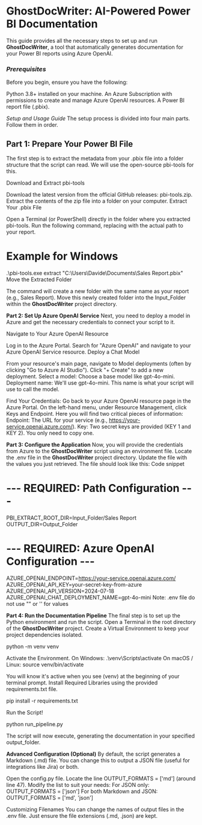 # ****GhostDocWriter**: AI-Powered Power BI Documentation**
This guide provides all the necessary steps to set up and run ****GhostDocWriter****, a tool that automatically generates documentation for your Power BI reports using Azure OpenAI.

### *Prerequisites*
Before you begin, ensure you have the following:

Python 3.8+ installed on your machine.
An Azure Subscription with permissions to create and manage Azure OpenAI resources.
A Power BI report file (.pbix).

*Setup and Usage Guide*
The setup process is divided into four main parts. Follow them in order.

## **Part 1: Prepare Your Power BI File**
The first step is to extract the metadata from your .pbix file into a folder structure that the script can read. We will use the open-source pbi-tools for this.

Download and Extract pbi-tools

Download the latest version from the official GitHub releases: pbi-tools.zip.
Extract the contents of the zip file into a folder on your computer.
Extract Your .pbix File

Open a Terminal (or PowerShell) directly in the folder where you extracted pbi-tools.
Run the following command, replacing <path-to-your-pbix-file> with the actual path to your report.
<!-- end list -->


# Example for Windows
.\pbi-tools.exe extract "C:\Users\Davide\Documents\Sales Report.pbix"
Move the Extracted Folder

The command will create a new folder with the same name as your report (e.g., Sales Report).
Move this newly created folder into the Input_Folder within the ****GhostDocWriter**** project directory.

**Part 2: Set Up Azure OpenAI Service**
Next, you need to deploy a model in Azure and get the necessary credentials to connect your script to it.

Navigate to Your Azure OpenAI Resource

Log in to the Azure Portal.
Search for "Azure OpenAI" and navigate to your Azure OpenAI Service resource.
Deploy a Chat Model

From your resource's main page, navigate to Model deployments (often by clicking "Go to Azure AI Studio").
Click "+ Create" to add a new deployment.
Select a model: Choose a base model like gpt-4o-mini.
Deployment name: We'll use gpt-4o-mini. This name is what your script will use to call the model.

Find Your Credentials:
Go back to your Azure OpenAI resource page in the Azure Portal.
On the left-hand menu, under Resource Management, click Keys and Endpoint.
Here you will find two critical pieces of information:
Endpoint: The URL for your service (e.g., https://your-service.openai.azure.com/).
Key: Two secret keys are provided (KEY 1 and KEY 2). You only need to copy one.

**Part 3: Configure the Application**
Now, you will provide the credentials from Azure to the ****GhostDocWriter**** script using an environment file.
Locate the .env file in the **GhostDocWriter** project directory.
Update the file with the values you just retrieved. The file should look like this:
Code snippet

# --- REQUIRED: Path Configuration ---
PBI_EXTRACT_ROOT_DIR=Input_Folder/Sales Report
OUTPUT_DIR=Output_Folder

# --- REQUIRED: Azure OpenAI Configuration ---
AZURE_OPENAI_ENDPOINT=https://your-service.openai.azure.com/
AZURE_OPENAI_API_KEY=your-secret-key-from-azure
AZURE_OPENAI_API_VERSION=2024-07-18
AZURE_OPENAI_CHAT_DEPLOYMENT_NAME=gpt-4o-mini
Note: .env file do not use "" or '' for values


**Part 4: Run the Documentation Pipeline**
The final step is to set up the Python environment and run the script.
Open a Terminal in the root directory of the **GhostDocWriter** project.
Create a Virtual Environment to keep your project dependencies isolated.

python -m venv venv

Activate the Environment.
On Windows: .\venv\Scripts\activate
On macOS / Linux: source venv/bin/activate

You will know it's active when you see (venv) at the beginning of your terminal prompt.
Install Required Libraries using the provided requirements.txt file.

pip install -r requirements.txt

Run the Script!

python run_pipeline.py

The script will now execute, generating the documentation in your specified output_folder.

**Advanced Configuration (Optional)**
By default, the script generates a Markdown (.md) file. You can change this to output a JSON file (useful for integrations like Jira) or both.

Open the config.py file.
Locate the line OUTPUT_FORMATS = ['md'] (around line 47).
Modify the list to suit your needs:
For JSON only: OUTPUT_FORMATS = ['json']
For both Markdown and JSON: OUTPUT_FORMATS = ['md', 'json']

Customizing Filenames
You can change the names of output files in the .env file. Just ensure the file extensions (.md, .json) are kept.
